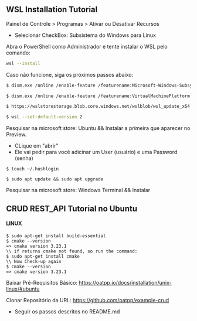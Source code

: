 ## WSL Installation Tutorial

Painel de Controle > Programas > Ativar ou Desativar Recursos
- Selecionar CheckBox: Subsistema do Windows para Linux

Abra o PowerShell como Administrador e tente instalar o WSL pelo comando:
```bash
wsl --install
```

Caso não funcione, siga os próximos passos abaixo:

```bash
$ dism.exe /online /enable-feature /featurename:Microsoft-Windows-Subsystem-Linux /all /norestart
```

```bash
$ dism.exe /online /enable-feature /featurename:VirtualMachinePlatform /all /norestart
```

```bash
$ https://wslstorestorage.blob.core.windows.net/wslblob/wsl_update_x64.msi
```

```bash
$ wsl --set-default-version 2
```

Pesquisar na microsoft store: Ubuntu && Instalar a primeira que aparecer no Preview.
- CLique em "abrir"
- Ele vai pedir para você adicinar um User (usuário) e uma Password (senha) 

```
$ touch ~/.hushlogin

$ sudo apt update && sudo apt upgrade
```

Pesquisar na microsoft store: Windows Terminal && Instalar


## CRUD REST_API Tutorial no Ubuntu

#### LINUX
```
$ sudo apt-get install build-essential
$ cmake --version
=> cmake version 3.23.1
\\ if returns cmake not found, so run the command:
$ sudo apt-get install cmake
\\ Now Check-up again
$ cmake --version
=> cmake version 3.23.1
```

Baixar Pré-Requisitos Básico: https://oatpp.io/docs/installation/unix-linux/#ubuntu

Clonar Repositório da URL: https://github.com/oatpp/example-crud
- Seguir os passos descritos no README.md
